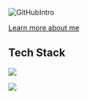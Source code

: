 ![GitHubIntro](https://github.com/khantseithu/khantseithu/assets/100980146/b758784a-09ee-409b-a66d-c7dd4ef47d18)

[Learn more about me](https://www.briansithu.com/about)

## Tech Stack
<p>
  <a href="https://skillicons.dev">
    <img src="https://skillicons.dev/icons?i=js,ts,react,nextjs,nodejs,nestjs,rabbitmq,graphql,docker,mongodb,tailwindcss,materialui,css,redux,svelte,python,dart,mysql,postgres,vite,vitest,redis,prisma,sequelize,vue,pinia,astro,laravel,linux,supabase,githubactions,aws,firebase,git,vercel,redis&perline=12" />
  </a>
</p>


![](https://leetcard.jacoblin.cool/khantseithu)

